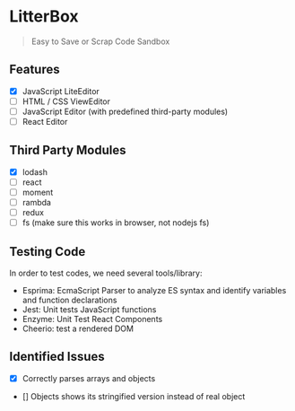 # LitterBox

> Easy to Save or Scrap Code Sandbox

## Features

- [x] JavaScript LiteEditor
- [ ] HTML / CSS ViewEditor
- [ ] JavaScript Editor (with predefined third-party modules)
- [ ] React Editor

## Third Party Modules

- [x] lodash
- [ ] react
- [ ] moment
- [ ] rambda
- [ ] redux
- [ ] fs (make sure this works in browser, not nodejs fs)

## Testing Code

In order to test codes, we need several tools/library:

- Esprima: EcmaScript Parser to analyze ES syntax and identify variables and function declarations
- Jest: Unit tests JavaScript functions
- Enzyme: Unit Test React Components
- Cheerio: test a rendered DOM

## Identified Issues

- [x] Correctly parses arrays and objects
- [] Objects shows its stringified version instead of real object